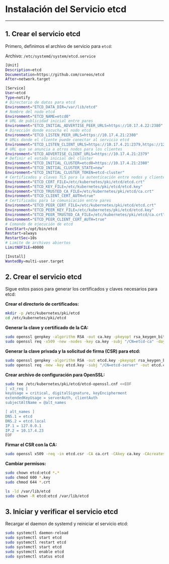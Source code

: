 # Instalación del Servicio etcd

-----------------------------------------

## 1. Crear el servicio etcd

Primero, definimos el archivo de servicio para `etcd`:

Archivo: `/etc/systemd/system/etcd.service`

```bash
[Unit]
Description=etcd
Documentation=https://github.com/coreos/etcd
After=network.target

[Service]
User=etcd
Type=notify
# Directorio de datos para etcd
Environment="ETCD_DATA_DIR=/var/lib/etcd"
# Nombre del nodo etcd
Environment="ETCD_NAME=etcd0"
# URL de publicidad inicial entre pares
Environment="ETCD_INITIAL_ADVERTISE_PEER_URLS=https://10.17.4.22:2380"
# Dirección donde escucha el nodo etcd
Environment="ETCD_LISTEN_PEER_URLS=https://10.17.4.21:2380"
# URLs donde el cliente puede conectar al servicio etcd
Environment="ETCD_LISTEN_CLIENT_URLS=https://10.17.4.21:2379,https://127.0.0.1:2379"
# URL que se anuncia a otros nodos para los clientes
Environment="ETCD_ADVERTISE_CLIENT_URLS=https://10.17.4.21:2379"
# Definir el estado inicial del clúster
Environment="ETCD_INITIAL_CLUSTER=etcd0=https://10.17.4.21:2380"
Environment="ETCD_INITIAL_CLUSTER_STATE=new"
Environment="ETCD_INITIAL_CLUSTER_TOKEN=etcd-cluster"
# Certificados y claves TLS para la autenticación entre nodos y clientes
Environment="ETCD_CERT_FILE=/etc/kubernetes/pki/etcd/etcd.crt"
Environment="ETCD_KEY_FILE=/etc/kubernetes/pki/etcd/etcd.key"
Environment="ETCD_TRUSTED_CA_FILE=/etc/kubernetes/pki/etcd/ca.crt"
Environment="ETCD_CLIENT_CERT_AUTH=true"
# Certificados para la comunicación entre pares
Environment="ETCD_PEER_CERT_FILE=/etc/kubernetes/pki/etcd/etcd.crt"
Environment="ETCD_PEER_KEY_FILE=/etc/kubernetes/pki/etcd/etcd.key"
Environment="ETCD_PEER_TRUSTED_CA_FILE=/etc/kubernetes/pki/etcd/ca.crt"
Environment="ETCD_PEER_CLIENT_CERT_AUTH=true"
# Comando de ejecución de etcd
ExecStart=/opt/bin/etcd
Restart=always
RestartSec=10s
# Limite de archivos abiertos
LimitNOFILE=40000

[Install]
WantedBy=multi-user.target
```


## 2. Crear el servicio etcd

Sigue estos pasos para generar los certificados y claves necesarios para etcd:

**Crear el directorio de certificados:**

```bash
mkdir -p /etc/kubernetes/pki/etcd
cd /etc/kubernetes/pki/etcd
```

**Generar la clave y certificado de la CA:**

```bash
sudo openssl genpkey -algorithm RSA -out ca.key -pkeyopt rsa_keygen_bits:2048
sudo openssl req -x509 -new -nodes -key ca.key -subj "/CN=etcd-ca" -days 3650 -out ca.crt
```


**Generar la clave privada y la solicitud de firma (CSR) para etcd:**

```bash
sudo openssl genpkey -algorithm RSA -out etcd.key -pkeyopt rsa_keygen_bits:2048
sudo openssl req -new -key etcd.key -subj "/CN=etcd-server" -out etcd.csr
```


**Crear archivo de configuración para OpenSSL:**

```bash
sudo tee /etc/kubernetes/pki/etcd/etcd-openssl.cnf <<EOF
[ v3_req ]
keyUsage = critical, digitalSignature, keyEncipherment
extendedKeyUsage = serverAuth, clientAuth
subjectAltName = @alt_names

[ alt_names ]
DNS.1 = etcd
DNS.2 = etcd.local
IP.1 = 127.0.0.1
IP.2 = 10.17.4.23
EOF
```

**Firmar el CSR con la CA:**

```bash
sudo openssl x509 -req -in etcd.csr -CA ca.crt -CAkey ca.key -CAcreateserial -out etcd.crt -days 365 -extensions v3_req -extfile etcd-openssl.cnf
```

**Cambiar permisos:**

```bash
sudo chown etcd:etcd *.*
sudo chmod 600 *.key
sudo chmod 644 *.crt
```


```bash
ls -ld /var/lib/etcd
sudo chown -R etcd:etcd /var/lib/etcd
```


## 3. Iniciar y verificar el servicio etcd

Recargar el daemon de systemd y reiniciar el servicio etcd:

```bash
sudo systemctl daemon-reload
sudo systemctl start etcd
sudo systemctl restart etcd
sudo systemctl start etcd
sudo systemctl enable etcd
sudo systemctl status etcd
```